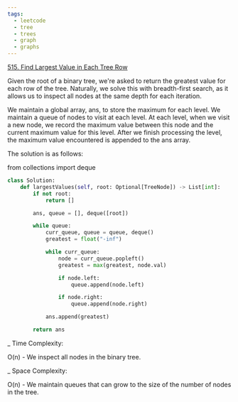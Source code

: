 ```yaml
---
tags:
  - leetcode
  - tree
  - trees
  - graph
  - graphs
---
```


<a href="https://leetcode.com/problems/find-largest-value-in-each-tree-row/">
515. Find Largest Value in Each Tree Row</a>

Given the root of a binary tree, we're asked to return the greatest value for
each row of the tree. Naturally, we solve this with breadth-first search, as it
allows us to inspect all nodes at the same depth for each iteration.

We maintain a global array, ans, to store the maximum for each level. We
maintain a queue of nodes to visit at each level. At each level, when we visit a
new node, we record the maximum value between this node and the current maximum
value for this level. After we finish processing the level, the maximum value
encountered is appended to the ans array.

The solution is as follows:

from collections import deque

```python
class Solution:
    def largestValues(self, root: Optional[TreeNode]) -> List[int]:
        if not root:
            return []

        ans, queue = [], deque([root])

        while queue:
            curr_queue, queue = queue, deque()
            greatest = float("-inf")

            while curr_queue:
                node = curr_queue.popleft()
                greatest = max(greatest, node.val)

                if node.left:
                    queue.append(node.left)

                if node.right:
                    queue.append(node.right)

            ans.append(greatest)

        return ans
```

\_ Time Complexity:

O(n) - We inspect all nodes in the binary tree.

\_ Space Complexity:

O(n) - We maintain queues that can grow to the size of the number of nodes in
the tree.
